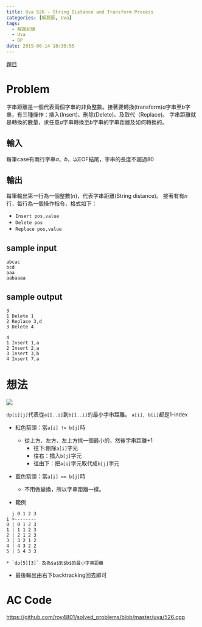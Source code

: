 ```yaml
---
title: Uva 526 - String Distance and Transform Process
categories: [解題區, Uva]
tags:
  - 解題紀錄
  - Uva
  - DP
date: 2019-06-14 18:30:55
---
```


[題目](https://uva.onlinejudge.org/index.php?option=com_onlinejudge&Itemid=8&page=show_problem&problem=467)

# Problem

字串距離是一個代表兩個字串的非負整數。接著要轉換(transform)$a$字串至$b$字串，有三種操作：插入(Insert)、刪除(Delete)、及取代（Replace)。
字串距離就是轉換的數量，求任意$a$字串轉換至$b$字串的字串距離及如何轉換的。

## 輸入

每筆case有兩行字串$a$、$b$，以EOF結尾，字串的長度不超過$80$

## 輸出

每筆輸出第一行為一個整數($n$)，代表字串距離(String distance)。
接著有有$n$行，每行為一個操作指令，格式如下：

* `Insert pos,value`
* `Delete pos`
* `Replace pos,value`

## sample input

```
abcac
bcd
aaa
aabaaaa
```

## sample output

```
3
1 Delete 1
2 Replace 3,d
3 Delete 4

4
1 Insert 1,a
2 Insert 2,a
3 Insert 3,b
4 Insert 7,a
```

# 想法

<img src="https://i.imgur.com/HUH0tOg.png" />

`dp[i][j]`代表從`a[1..i]`到`b[1..i]`的最小字串距離。
`a[i], b[i]`都是1-index

* 紅色箭頭：當`a[i] != b[j]`時
	* 從上方、左方、左上方挑一個最小的，然後字串距離+1
		* 往下:刪除`a[i]`字元
		* 往右：插入`b[j]`字元
		* 往由下：把`a[i]`字元取代成`b[j]`字元

* 藍色箭頭：當`a[i] == b[j]`時
	* 不用做變換，所以字串距離一樣。

* 範例
```
  j 0 1 2 3
i +--------
0 | 0 1 2 3
1 | 1 1 2 3
2 | 2 1 2 3
3 | 3 2 1 2
4 | 4 3 2 2
5 | 5 4 3 3
```
	* `dp[5][3]` 及為$a$到$b$的最小字串距離

* 最後輸出由右下backtracking回去即可

# AC Code

https://github.com/roy4801/solved_problems/blob/master/uva/526.cpp

